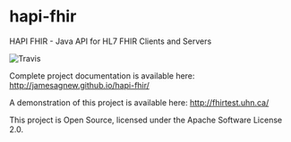hapi-fhir
=========

HAPI FHIR - Java API for HL7 FHIR Clients and Servers

![Travis](https://travis-ci.org/jamesagnew/hapi-fhir.svg?branch=master)

Complete project documentation is available here:
http://jamesagnew.github.io/hapi-fhir/

A demonstration of this project is available here:
http://fhirtest.uhn.ca/

This project is Open Source, licensed under the Apache Software License 2.0.

